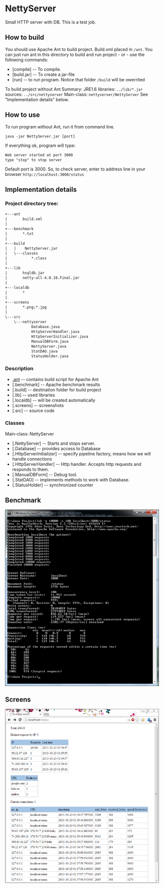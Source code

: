 NettyServer
===========

Small HTTP server with DB. This is a test job.

How to build
------------

You should use Apache Ant to build project. Build.xml placed in `/ant`. 
You can just run ant in this directory to build and run project  - or - use the following commands:

* [compile] -- To compile.
* [build.jar] -- To create a jar-file
* [run] -- to run program. Notice that folder `/build` will be owerrited 

To build project without Ant
Summary:
JRE1.6
libraries: `../lib/*.jar`
sources: `../src/nettyserver`
Main-class: `nettyserver/NettyServer`
See "Implementation details" below.

How to use
----------

To run program without Ant, run it from command line.

    java -jar NettyServer.jar [port]

If everything ok, program will type:

    Web server started at port 3000
    type "stop" to stop server

Default port is 3000. So, to check server, enter to address line in your browser `http://localhost:3000/status`

Implementation details
----------------------

### Project directory tree:

    +---ant       
    |       build.xml
    |
    +---benchmark
    |       *.txt
    |
    +---build
    |   |    NettyServer.jar
    |   \---classes
    |           *.class    
    |
    +---lib
    |       hsqldb.jar
    |       netty-all-4.0.10.Final.jar
    |
    +---localdb
    |       *
    |
    +---screens
    |       *.png;*.jpg
    |
    \---src
        \---nettyserver
                Database.java
                HttpServerHandler.java
                HttpServerInitializer.java
                ManualDBForm.java
                NettyServer.java
                StatDAO.java
                StatusHolder.java

### Description

* [.ant](https://github.com/bushed/NettyServer/blob/master/ant/) -- contains build script for Apache Ant
* [.benchmark] -- Apache benchmark results
* [.build] -- destination folder for build project
* [.lib] -- used libraries
* [.localdb] -- will be created automatically
* [.screens] -- screenshots 
* [.src] -- source code

### Classes

Main-class: NettyServer
* [.NettyServer] -- Starts and stops server.
* [.Database] -- provides access to Database
* [.HttpServerInitializer] -- specify pipeline factory, means how we will handle connections
* [.HttpServerHandler] -- Http handler. Accepts http requests and responds to them.
* [.ManualDBForm] -- Debug tool.
* [.StatDAO] -- implements methods to work with Database.
* [.StatusHolder] -- synchronized counter

Benchmark
---------

![Benchmark result](/Screens/Benchmark.png "Benchmark")
    
Screens
-------

![Page status in use](/Screens/Screen_in_use.png "Status")
